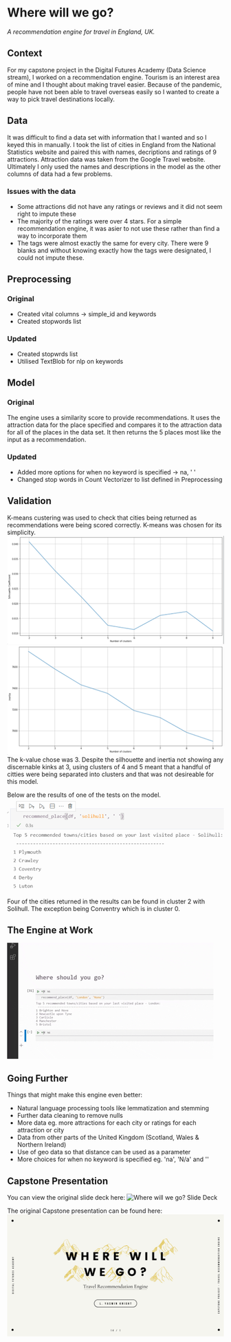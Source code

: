 # Where will we go?

*A recommendation engine for travel in England, UK.*

## Context

For my capstone project in the Digital Futures Academy (Data Science stream), I worked on a recommendation engine. Tourism is an interest area of mine and I thought about making travel easier. Because of the pandemic, people have not been able to travel overseas easily so I wanted to create a way to pick travel destinations locally.

## Data

It was difficult to find a data set with information that I wanted and so I keyed this in manually. I took the list of cities in England from the National Statistics website and paired this with names, decriptions and ratings of 9 attractions. Attraction data was taken from the Google Travel website. Ultimately I only used the names and descriptions in the model as the other columns of data had a few problems.

### Issues with the data

- Some attractions did not have any ratings or reviews and it did not seem right to impute these
- The majority of the ratings were over 4 stars. For a simple recommendation engine, it was asier to not use these rather than find a way to incorporate them
- The tags were almost exactly the same for every city. There were 9 blanks and without knowing exactly how the tags were designated, I could not impute these.

## Preprocessing

### Original

- Created vital columns -> simple_id and keywords
- Created stopwords list

### Updated

- Created stopwrds list
- Utilised TextBlob for nlp on keywords

## Model

### Original

The engine uses a similarity score to provide recommendations. It uses the attraction data for the place specified and compares it to the attraction data for all of the places in the data set. It then returns the 5 places most like the input as a recommendation.

### Updated

- Added more options for when no keyword is specified -> na, ' '
- Changed stop words in Count Vectorizer to list defined in Preprocessing

## Validation

K-means custering was used to check that cities being returned as recommendations were being scored correctly. K-means was chosen for its simplicity.
![Silhouette Coefficient 2](silhouette_coefficient.png "New Silhouette Coefficient")
![Inertia 2](inertia.png)
The k-value chose was 3. Despite the silhouette and inertia not showing any discernable kinks at 3, using clusters of 4 and 5 meant that a handful of citties were being separated into clusters and that was not desireable for this model.

Below are the results of one of the tests on the model.
![Testing the model](model_validation.png "New Inertia")

Four of the cities returned in the results can be found in cluster 2 with Solihull. The exception being Conventry which is in cluster 0.

## The Engine at Work

![Where will we go Demo](capstone_demo.gif "Where will we go? Demonstration")

## Going Further

Things that might make this engine even better:

- Natural language processing tools like lemmatization and stemming
- Further data cleaning to remove nulls
- More data eg. more attractions for each city or ratings for each attraction or city
- Data from other parts of the United Kingdom (Scotland, Wales & Northern Ireland)
- Use of geo data so that distance can be used as a parameter
- More choices for when no keyword is specified eg. 'na', 'N/a' and ''

## Capstone Presentation

You can view the original slide deck here:
![Where will we go? Slide Deck](https://www.canva.com/design/DAEiPmroi70/OwbYTGj-oDw4gARrxZwC5A/view?utm_content=DAEiPmroi70&utm_campaign=designshare&utm_medium=link&utm_source=publishpresent "Where will we go? Slide Deck")

The original Capstone presentation can be found here:
[![Where will we go? Presentation](presentation_image.png)](https://www.youtube.com/watch?v=arswHdnvzKU "Where will we go? Presentation")
